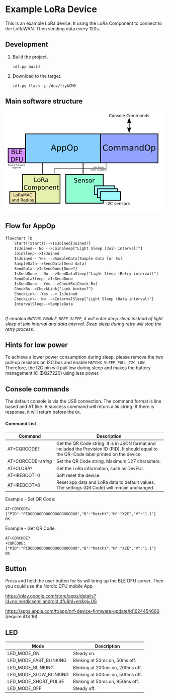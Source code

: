 # Example LoRa Device

This is an example LoRa device. It using the LoRa Component to connect to the LoRaWAN. Then sending data every 120s.



## Development

1. Build the project.

   ```
   idf.py build
   ```

      

2. Download to the target.

   ```
   idf.py flash -p /dev/ttyACM0
   ```




## Main software structure

![SoftwareStructure](doc/SoftwareStructure.png)

## Flow for AppOp

```mermaid
flowchart TD
	Start((Start))-->IsJoined{Joined?}
	IsJoined-- No -->JoinSleep["Light Sleep (Join interval)"]
	JoinSleep-->IsJoined
	IsJoined-- Yes -->SampleData[Sample data for 5s]
	SampleData-->SendData[Send data]
	SendData-->IsSendDone{Done?}
	IsSendDone-- No -->SendDataSleep["Light Sleep (Retry interval)"]
	SendDataSleep-->IsSendDone
	IsSendDone-- Yes -->CheckRx[Check Rx]
	CheckRx-->CheckLink{"Link broken?"}
	CheckLink-- Yes --> IsJoined
	CheckLink-- No -->IntervalSleep["Light Sleep (Data interval)"]
	IntervalSleep-->SampleData
	
```

*If enabled `MATCHX_ENABLE_DEEP_SLEEP`, it will enter deep sleep instead of light sleep at join interval and data interval. Deep sleep during retry will stop the retry process.*



## Hints for low power

To achieve a lower power consumption during sleep, please remove the two pull-up resistors on I2C bus and enable `MATCHX_SLEEP_PULL_I2C_LOW`. Therefore, the I2C pin will pull low during sleep and makes the battery management IC (BQ27220) using less power.



## Console commands

The default console is via the USB connection. The command format is line based and AT like. A success command will return a `OK` string. If there is response, it will return before the `OK`.

#### Command List

| Command             | Description                                                  |
| ------------------- | ------------------------------------------------------------ |
| AT+CQRCODE?         | Get the QR Code string. It is in JSON format and included the Provision ID (PID). It should equal to the QR-Code label printed on the device. |
| AT+CQRCODE=*string* | Set the QR Code string. Maximum 127 characters.              |
| AT+CLORA?           | Get the LoRa information, such as DevEUI.                    |
| AT+IREBOOT=0        | Soft reset the device.                                       |
| AT+IREBOOT=8        | Reset app data and LoRa data to default values.<br />The settings (QR Code) will remain unchanged. |

Example - Set QR Code:

```
AT+CQRCODE={"PID":"PIDOOOOOOOOOOOOOOOOOOOOO","B":"MatchX","M":"X2E","V":"1.1"}
OK
```



Example - Get QR Code:

```
AT+CQRCODE?
+CQRCODE:{"PID":"PIDOOOOOOOOOOOOOOOOOOOOO","B":"MatchX","M":"X2E","V":"1.1"}
OK
```



## Button

Press and hold the user button for 5s will bring up the BLE DFU server. Then you could use the Nordic DFU mobile App.

https://play.google.com/store/apps/details?id=no.nordicsemi.android.dfu&hl=en&gl=US

https://apps.apple.com/tt/app/nrf-device-firmware-update/id1624454660  (require iOS 16)



## LED

| Mode                   | Description                      |
| ---------------------- | -------------------------------- |
| LED_MODE_ON            | Steady on.                       |
| LED_MODE_FAST_BLINKING | Blinking at 50ms on, 50ms off.   |
| LED_MODE_BLINKING      | Blinking at 200ms on, 200ms off. |
| LED_MODE_SLOW_BLINKING | Blinking at 500ms on, 500ms off. |
| LED_MODE_SHORT_PULSE   | Blinking at 50ms on, 950ms off.  |
| LED_MODE_OFF           | Steady off.                      |

